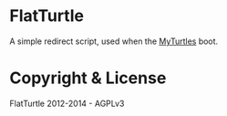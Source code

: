 # FlatTurtle

A simple redirect script, used when the [MyTurtles](https://github.com/FlatTurtle/MyTurtle) boot.

# Copyright & License

FlatTurtle 2012-2014 - AGPLv3
